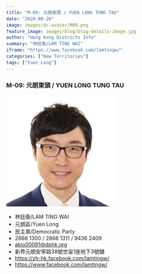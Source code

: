 ```yaml
---
title: "M-09: 元朗東頭 / YUEN LONG TUNG TAU"
date: "2020-08-20"
image: images/dc-avatar/M09.png
feature_image: images/blog/blog-details-image.jpg
author: "Hong Kong Districts Info"
summary: "林廷衞/LAM TING WAI"
iframe: "https://www.facebook.com/lamtingw/"
categories: ["New Territories"]
tags: ["Yuen Long"]
---
```


### M-09: 元朗東頭 / YUEN LONG TUNG TAU  
![](/images/dc-avatar/M09.png)  

 - 林廷衞/LAM TING WAI  
 - 元朗區/Yuen Long  
 - 民主黨/Democratic Party  
 - 2866 1300 / 2866 1311 / 9436 2409  
 - akio00091@dphk.org  
 - 新界元朗安寧路38號世宙1座地下3號舖  
 - https://zh-hk.facebook.com/lamtingw/  
 - https://www.facebook.com/lamtingw/
